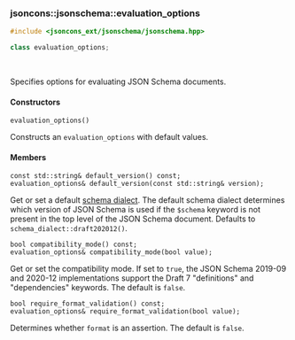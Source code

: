 ### jsoncons::jsonschema::evaluation_options

```cpp
#include <jsoncons_ext/jsonschema/jsonschema.hpp>

class evaluation_options;
```

<br>

Specifies options for evaluating JSON Schema documents.

#### Constructors

    evaluation_options()
Constructs an `evaluation_options` with default values. 

#### Members

    const std::string& default_version() const;
    evaluation_options& default_version(const std::string& version); 
Get or set a default [schema dialect](schema_dialect.md). The default
schema dialect determines which version of JSON Schema is used if the `$schema` 
keyword is not present in the top level of the JSON Schema document. 
Defaults to `schema_dialect::draft202012()`.

    bool compatibility_mode() const;
    evaluation_options& compatibility_mode(bool value); 
Get or set the compatibility mode. If set to `true`, the JSON Schema 2019-09
and 2020-12 implementations support the Draft 7 "definitions" and 
"dependencies" keywords. The default is `false`. 

    bool require_format_validation() const;
    evaluation_options& require_format_validation(bool value); 
Determines whether `format` is an assertion. The default is `false`. 

